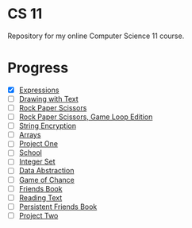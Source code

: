 # CS 11

Repository for my online Computer Science 11 course.

# Progress

- [x] [Expressions](./expressions)
- [ ] [Drawing with Text](./drawing-with-text)
- [ ] [Rock Paper Scissors](./rock-paper-scissors)
- [ ] [Rock Paper Scissors, Game Loop Edition](./rock-paper-scissors-v2)
- [ ] [String Encryption](./string-encryption)
- [ ] [Arrays](./arrays)
- [ ] [Project One](./project-one)
- [ ] [School](./school)
- [ ] [Integer Set](./integer-set)
- [ ] [Data Abstraction](./data-abstraction)
- [ ] [Game of Chance](./game-of-chance)
- [ ] [Friends Book](./friends-book)
- [ ] [Reading Text](./reading-text)
- [ ] [Persistent Friends Book](./persistent-friends-book)
- [ ] [Project Two](./project-two)
